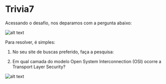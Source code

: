 # Trivia7
Acessando o desafio, nos deparamos com a pergunta abaixo:

![alt text](https://raw.githubusercontent.com/allvesz/ctf_writeups/master/img/trivia7.png)

Para resolver, é simples:

1. No seu site de buscas preferido, faça a pesquisa: 

2. Em qual camada do modelo Open System Interconnection (OSI) ocorre a Transport Layer Security? 

![alt text](https://raw.githubusercontent.com/allvesz/ctf_writeups/master/img/trivia7-1.png)
